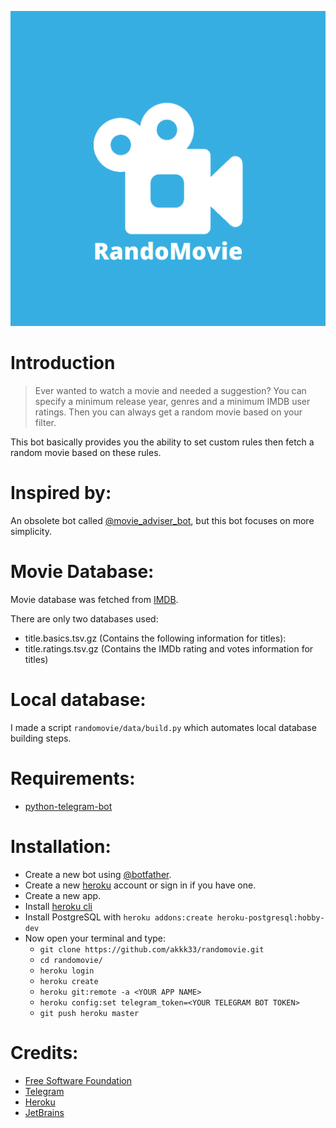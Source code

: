 ![Randomovie](randomovie/icon/logo.png "Randomovie")
# Introduction
>Ever wanted to watch a movie and needed a suggestion?
You can specify a minimum release year, genres and a minimum IMDB user ratings.
Then you can always get a random movie based on your filter.

This bot basically provides you the ability to set custom rules then fetch a random movie based on these rules.

# Inspired by:
An obsolete bot called [@movie_adviser_bot](https://t.me/movie_adviser_bot), but this bot focuses on more simplicity.

# Movie Database:
Movie database was fetched from [IMDB](https://www.imdb.com/interfaces/).

There are only two databases used:
- title.basics.tsv.gz
    (Contains the following information for titles):
- title.ratings.tsv.gz (Contains the IMDb rating and votes information for titles)

# Local database:
I made a script `randomovie/data/build.py` which automates local database building steps.

# Requirements:
- [python-telegram-bot](https://github.com/python-telegram-bot/python-telegram-bot)

# Installation:
- Create a new bot using [@botfather](https://t.me/botfather).
- Create a new [heroku](https://www.heroku.com/) account or sign in if you have one.
- Create a new app.
- Install [heroku cli](https://devcenter.heroku.com/articles/heroku-cli)
- Install PostgreSQL with `heroku addons:create heroku-postgresql:hobby-dev`
- Now open your terminal and type:
    - `git clone https://github.com/akkk33/randomovie.git`
    - `cd randomovie/`
    - `heroku login`
    - `heroku create`
    - `heroku git:remote -a <YOUR APP NAME>`
    - `heroku config:set telegram_token=<YOUR TELEGRAM BOT TOKEN>`
    - `git push heroku master`
# Credits:
- [Free Software Foundation](https://www.fsf.org/)
- [Telegram](https://telegram.org/)
- [Heroku](https://www.heroku.com)
- [JetBrains](https://www.jetbrains.com/)
